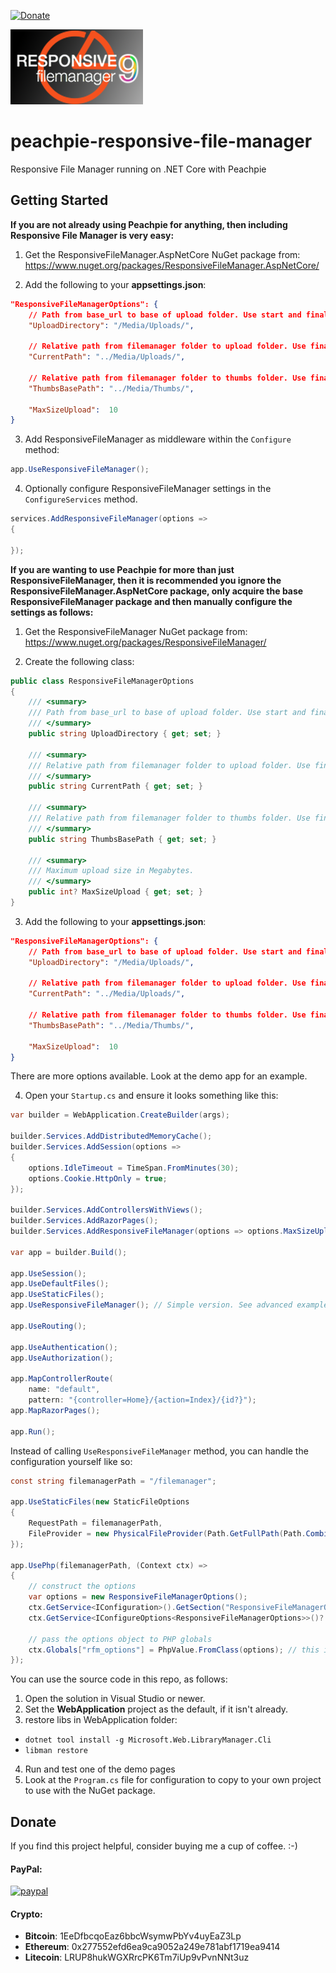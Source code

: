 [![Donate](https://img.shields.io/badge/Donate-PayPal-green.svg)](https://www.paypal.com/cgi-bin/webscr?cmd=_donations&business=gordon_matt%40live%2ecom&lc=AU&currency_code=AUD&bn=PP%2dDonationsBF%3abtn_donateCC_LG%2egif%3aNonHosted)

![Peachpie Responsive File Manager](https://github.com/gordon-matt/peachpie-responsive-file-manager/raw/master/Misc/logo.png)

# peachpie-responsive-file-manager
Responsive File Manager running on .NET Core with Peachpie

## Getting Started

**If you are not already using Peachpie for anything, then including Responsive File Manager is very easy:**

1. Get the ResponsiveFileManager.AspNetCore NuGet package from: https://www.nuget.org/packages/ResponsiveFileManager.AspNetCore/

2. Add the following to your **appsettings.json**:

```json
"ResponsiveFileManagerOptions": {
    // Path from base_url to base of upload folder. Use start and final /
    "UploadDirectory": "/Media/Uploads/",

    // Relative path from filemanager folder to upload folder. Use final /
    "CurrentPath": "../Media/Uploads/",

    // Relative path from filemanager folder to thumbs folder. Use final / and DO NOT put inside upload folder.
    "ThumbsBasePath": "../Media/Thumbs/",
	
    "MaxSizeUpload":  10
}
```

3. Add ResponsiveFileManager as middleware within the `Configure` method:

```csharp
app.UseResponsiveFileManager();
```

4. Optionally configure ResponsiveFileManager settings in the `ConfigureServices` method.

```csharp
services.AddResponsiveFileManager(options =>
{
	
});
```

**If you are wanting to use Peachpie for more than just ResponsiveFileManager, then it is recommended you ignore the ResponsiveFileManager.AspNetCore package, only acquire the base ResponsiveFileManager package and then manually configure the settings as follows:**

1. Get the ResponsiveFileManager NuGet package from: https://www.nuget.org/packages/ResponsiveFileManager/

2. Create the following class:

```csharp
public class ResponsiveFileManagerOptions
{
    /// <summary>
    /// Path from base_url to base of upload folder. Use start and final /
    /// </summary>
    public string UploadDirectory { get; set; }

    /// <summary>
    /// Relative path from filemanager folder to upload folder. Use final /
    /// </summary>
    public string CurrentPath { get; set; }

    /// <summary>
    /// Relative path from filemanager folder to thumbs folder. Use final / and DO NOT put inside upload folder.
    /// </summary>
    public string ThumbsBasePath { get; set; }

    /// <summary>
    /// Maximum upload size in Megabytes.
    /// </summary>
    public int? MaxSizeUpload { get; set; }
}
```

3. Add the following to your **appsettings.json**:

```json
"ResponsiveFileManagerOptions": {
    // Path from base_url to base of upload folder. Use start and final /
    "UploadDirectory": "/Media/Uploads/",

    // Relative path from filemanager folder to upload folder. Use final /
    "CurrentPath": "../Media/Uploads/",

    // Relative path from filemanager folder to thumbs folder. Use final / and DO NOT put inside upload folder.
    "ThumbsBasePath": "../Media/Thumbs/",
	
    "MaxSizeUpload":  10
}
```

There are more options available. Look at the demo app for an example.

4. Open your `Startup.cs` and ensure it looks something like this:

```csharp
var builder = WebApplication.CreateBuilder(args);

builder.Services.AddDistributedMemoryCache();
builder.Services.AddSession(options =>
{
    options.IdleTimeout = TimeSpan.FromMinutes(30);
    options.Cookie.HttpOnly = true;
});

builder.Services.AddControllersWithViews();
builder.Services.AddRazorPages();
builder.Services.AddResponsiveFileManager(options => options.MaxSizeUpload = 32);

var app = builder.Build();

app.UseSession();
app.UseDefaultFiles();
app.UseStaticFiles();
app.UseResponsiveFileManager(); // Simple version. See advanced example below

app.UseRouting();

app.UseAuthentication();
app.UseAuthorization();

app.MapControllerRoute(
    name: "default",
    pattern: "{controller=Home}/{action=Index}/{id?}");
app.MapRazorPages();

app.Run();
```

Instead of calling `UseResponsiveFileManager` method, you can handle the configuration yourself like so:
```csharp
const string filemanagerPath = "/filemanager";

app.UseStaticFiles(new StaticFileOptions
{
    RequestPath = filemanagerPath,
    FileProvider = new PhysicalFileProvider(Path.GetFullPath(Path.Combine(Assembly.GetEntryAssembly().Location, ".." + filemanagerPath))),
});

app.UsePhp(filemanagerPath, (Context ctx) =>
{
    // construct the options
    var options = new ResponsiveFileManagerOptions();
    ctx.GetService<IConfiguration>().GetSection("ResponsiveFileManagerOptions").Bind(options);
    ctx.GetService<IConfigureOptions<ResponsiveFileManagerOptions>>()?.Configure(options);

    // pass the options object to PHP globals
    ctx.Globals["rfm_options"] = PhpValue.FromClass(options); // this is how config in appsettings.json is passed to PHP
});
```

You can use the source code in this repo, as follows:

1. Open the solution in Visual Studio or newer.
2. Set the **WebApplication** project as the default, if it isn't already.
3. restore libs in WebApplication folder:
  - `dotnet tool install -g Microsoft.Web.LibraryManager.Cli`
  - `libman restore`
4. Run and test one of the demo pages
5. Look at the `Program.cs` file for configuration to copy to your own project to use with the NuGet package.

## Donate
If you find this project helpful, consider buying me a cup of coffee.  :-)

#### PayPal:

[![paypal](https://www.paypalobjects.com/en_US/i/btn/btn_donateCC_LG.gif)](https://www.paypal.com/cgi-bin/webscr?cmd=_donations&business=gordon_matt%40live%2ecom&lc=AU&currency_code=AUD&bn=PP%2dDonationsBF%3abtn_donateCC_LG%2egif%3aNonHosted)

#### Crypto:
- **Bitcoin**: 1EeDfbcqoEaz6bbcWsymwPbYv4uyEaZ3Lp
- **Ethereum**: 0x277552efd6ea9ca9052a249e781abf1719ea9414
- **Litecoin**: LRUP8hukWGXRrcPK6Tm7iUp9vPvnNNt3uz
